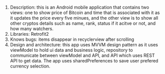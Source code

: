 1. Description: this is an Android mobile application that contains two views: one to show price of Bitcoin and time that is associated with it as it updates the price every five minues,
and the other view is to show all other cryptos details such as name, rank, status if it acitve or not, and how many watchers. 
2. Libraries: Retrofit2 
3. Knows bugs: items disappear in recyclerview after scrolling 
4. Design and architecture: this app uses MVVM design pattern as it uses viewModel to hold ui data and business logic, repository to communicate between viewModel and API, and API which uses REST API to get data.
The app uses sharedPreferences to save user prefered currency selection. 